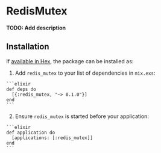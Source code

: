 # RedisMutex

**TODO: Add description**

## Installation

If [available in Hex](https://hex.pm/docs/publish), the package can be installed as:

  1. Add `redis_mutex` to your list of dependencies in `mix.exs`:

    ```elixir
    def deps do
      [{:redis_mutex, "~> 0.1.0"}]
    end
    ```

  2. Ensure `redis_mutex` is started before your application:

    ```elixir
    def application do
      [applications: [:redis_mutex]]
    end
    ```


